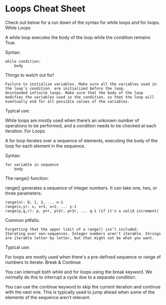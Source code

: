 
<h1>Loops Cheat Sheet</h1>

Check out below for a run down of the syntax for while loops and for loops.
While Loops

A while loop executes the body of the loop while the condition remains True.

Syntax:
```
while condition:
    body
```

Things to watch out for!

    Failure to initialize variables. Make sure all the variables used in the loop’s condition  are initialized before the loop.
    Unintended infinite loops. Make sure that the body of the loop modifies the variables used in the condition, so that the loop will eventually end for all possible values of the variables.

Typical use:

While loops are mostly used when there’s an unknown number of operations to be performed, and a condition needs to be checked at each iteration.
For Loops

A for loop iterates over a sequence of elements, executing the body of the loop for each element in the sequence.

Syntax:
```
for variable in sequence
    body
```


The range() function:

range() generates a sequence of integer numbers. It can take one, two, or three parameters:

    range(n): 0, 1, 2, ... n-1
    range(x,y): x, x+1, x+2, ... y-1
    range(p,q,r): p, p+r, p+2r, p+3r, ... q-1 (if it's a valid increment)

Common pitfalls:

    Forgetting that the upper limit of a range() isn’t included.
    Iterating over non-sequences. Integer numbers aren’t iterable. Strings are iterable letter by letter, but that might not be what you want.

Typical use:

For loops are mostly used when there's a pre-defined sequence or range of numbers to iterate.
Break & Continue

You can interrupt both while and for loops using the break keyword. We normally do this to interrupt a cycle due to a separate condition.

You can use the continue keyword to skip the current iteration and continue with the next one. This is typically used to jump ahead when some of the elements of the sequence aren’t relevant.
